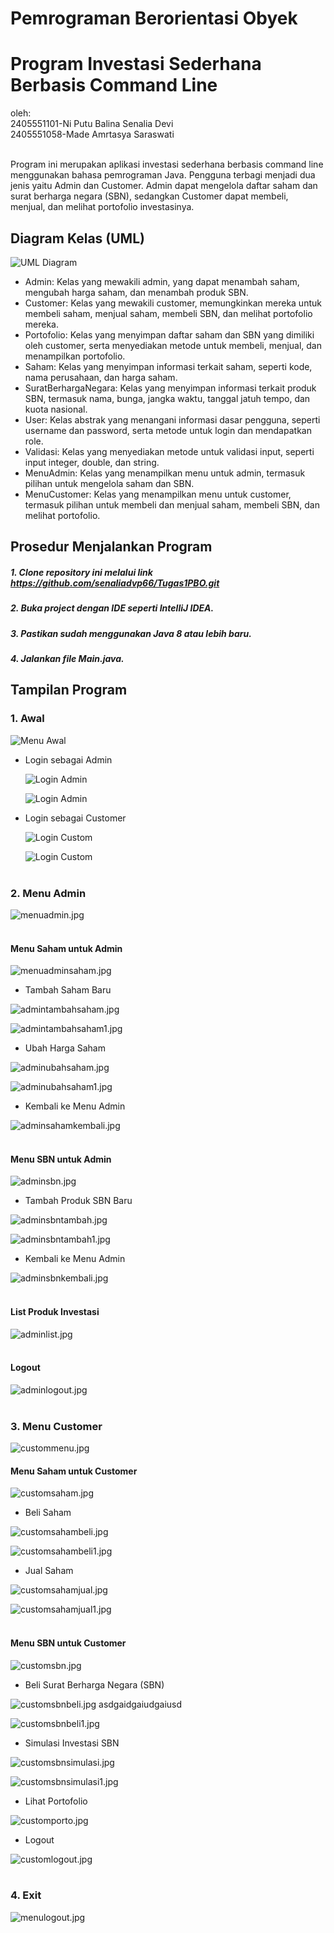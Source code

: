 # Pemrograman Berorientasi Obyek
# Program Investasi Sederhana Berbasis Command Line

oleh:  
2405551101-Ni Putu Balina Senalia Devi  
2405551058-Made Amrtasya Saraswati<br><br>

Program ini merupakan aplikasi investasi sederhana berbasis command line menggunakan bahasa pemrograman Java.
Pengguna terbagi menjadi dua jenis yaitu Admin dan Customer. Admin dapat mengelola daftar saham dan surat berharga negara (SBN), sedangkan Customer dapat membeli, menjual, dan melihat portofolio investasinya.

## Diagram Kelas (UML)

![UML Diagram](images/uml.png)
- Admin: Kelas yang mewakili admin, yang dapat menambah saham, mengubah harga saham, dan menambah produk SBN.  
- Customer: Kelas yang mewakili customer, memungkinkan mereka untuk membeli saham, menjual saham, membeli SBN, dan melihat portofolio mereka.
- Portofolio: Kelas yang menyimpan daftar saham dan SBN yang dimiliki oleh customer, serta menyediakan metode untuk membeli, menjual, dan menampilkan portofolio.
- Saham: Kelas yang menyimpan informasi terkait saham, seperti kode, nama perusahaan, dan harga saham.
- SuratBerhargaNegara: Kelas yang menyimpan informasi terkait produk SBN, termasuk nama, bunga, jangka waktu, tanggal jatuh tempo, dan kuota nasional.
- User: Kelas abstrak yang menangani informasi dasar pengguna, seperti username dan password, serta metode untuk login dan mendapatkan role.
- Validasi: Kelas yang menyediakan metode untuk validasi input, seperti input integer, double, dan string.
- MenuAdmin: Kelas yang menampilkan menu untuk admin, termasuk pilihan untuk mengelola saham dan SBN.
- MenuCustomer: Kelas yang menampilkan menu untuk customer, termasuk pilihan untuk membeli dan menjual saham, membeli SBN, dan melihat portofolio.

## Prosedur Menjalankan Program

##### 1. Clone repository ini melalui link https://github.com/senaliadvp66/Tugas1PBO.git
##### 2. Buka project dengan IDE seperti IntelliJ IDEA.
##### 3. Pastikan sudah menggunakan Java 8 atau lebih baru.
##### 4. Jalankan file Main.java. 

## Tampilan Program
### 1. Awal

![Menu Awal](images/menuawal.jpg)<br>
- Login sebagai Admin

  ![Login Admin](images/loginadmin.jpg)

  ![Login Admin](images/loginadmin1.jpg) <br>
- Login sebagai Customer

  ![Login Custom](images/logincustomer.jpg)

  ![Login Custom](images/logincustomer1.jpg) <br><br>

### 2. Menu Admin

![menuadmin.jpg](images/menuadmin.jpg)<br><br>

#### Menu Saham untuk Admin

![menuadminsaham.jpg](images/menuadminsaham.jpg)<br>
- Tambah Saham Baru

![admintambahsaham.jpg](images/admintambahsaham.jpg)

![admintambahsaham1.jpg](images/admintambahsaham1.jpg) <br>
- Ubah Harga Saham

![adminubahsaham.jpg](images/adminubahsaham.jpg)

![adminubahsaham1.jpg](images/adminubahsaham1.jpg)<br>
- Kembali ke Menu Admin

![adminsahamkembali.jpg](images/adminsahamkembali.jpg)<br><br>

#### Menu SBN untuk Admin

![adminsbn.jpg](images/adminsbn.jpg)<br>
- Tambah Produk SBN Baru

![adminsbntambah.jpg](images/adminsbntambah.jpg)

![adminsbntambah1.jpg](images/adminsbntambah1.jpg)<br>
- Kembali ke Menu Admin

![adminsbnkembali.jpg](images/adminsbnkembali.jpg)<br><br>

#### List Produk Investasi

![adminlist.jpg](images/adminlist.jpg) <br><br>

#### Logout

![adminlogout.jpg](images/adminlogout.jpg)<br><br>

### 3. Menu Customer

![custommenu.jpg](images/custommenu.jpg)<br>

#### Menu Saham untuk Customer

![customsaham.jpg](images/customsaham.jpg)<br>

- Beli Saham

![customsahambeli.jpg](images/customsahambeli.jpg)

![customsahambeli1.jpg](images/customsahambeli1.jpg)<br>
- Jual Saham

![customsahamjual.jpg](images/customsahamjual.jpg)

![customsahamjual1.jpg](images/customsahamjual1.jpg)<br><br>

#### Menu SBN untuk Customer

![customsbn.jpg](images/customsbn.jpg)<br>
- Beli Surat Berharga Negara (SBN)

![customsbnbeli.jpg](images/customsbnbeli.jpg)
asdgaidgaiudgaiusd

![customsbnbeli1.jpg](images/customsbnbeli1.jpg)<br>
- Simulasi Investasi SBN

![customsbnsimulasi.jpg](images/customsbnsimulasi.jpg)

![customsbnsimulasi1.jpg](images/customsbnsimulasi1.jpg)<br>
- Lihat Portofolio

![customporto.jpg](images/customporto.jpg)<br>
- Logout

![customlogout.jpg](images/customlogout.jpg)<br><br>

### 4. Exit

![menulogout.jpg](images/menulogout.jpg)